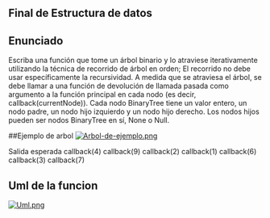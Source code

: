 ## Final de Estructura de datos

## Enunciado
Escriba una función que tome un árbol binario y lo atraviese iterativamente utilizando la técnica de recorrido de árbol en orden; 
El recorrido no debe usar específicamente la recursividad. 
A medida que se atraviesa el árbol, se debe llamar a una función de devolución de llamada pasada como argumento a la función principal en cada nodo (es decir, callback(currentNode)).
Cada nodo BinaryTree tiene un valor entero, un nodo padre, un nodo hijo izquierdo y un nodo hijo derecho.
Los nodos hijos pueden ser nodos BinaryTree en sí, None o Null.

##Ejemplo de arbol
[![Arbol-de-ejemplo.png](https://i.postimg.cc/02jf14Vr/Arbol-de-ejemplo.png)](https://postimg.cc/SJ08WgFp)





Salida esperada
callback(4)
callback(9)
callback(2)
callback(1)
callback(6)
callback(3)
callback(7)

## Uml de la funcion
[![Uml.png](https://i.postimg.cc/yd0G9bM7/Uml.png)](https://postimg.cc/zbXpY0DQ)
